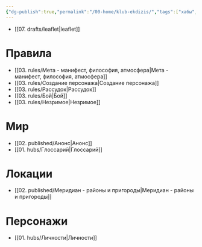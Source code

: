 ```yaml
---
{"dg-publish":true,"permalink":"/00-home/klub-ekdizis/","tags":["хабы","gardenEntry"]}
---
```


- [[07. drafts/leaflet\|leaflet]]
# Правила
- [[03. rules/Мета - манифест, философия, атмосфера\|Мета - манифест, философия, атмосфера]]
- [[03. rules/Создание персонажа\|Создание персонажа]]
- [[03. rules/Рассудок\|Рассудок]]
- [[03. rules/Бой\|Бой]]
- [[03. rules/Незримое\|Незримое]]
# Мир
- [[02. published/Анонс\|Анонс]]
- [[01. hubs/Глоссарий\|Глоссарий]]
# Локации
- [[02. published/Меридиан - районы и пригороды\|Меридиан - районы и пригороды]]
# Персонажи
- [[01. hubs/Личности\|Личности]]